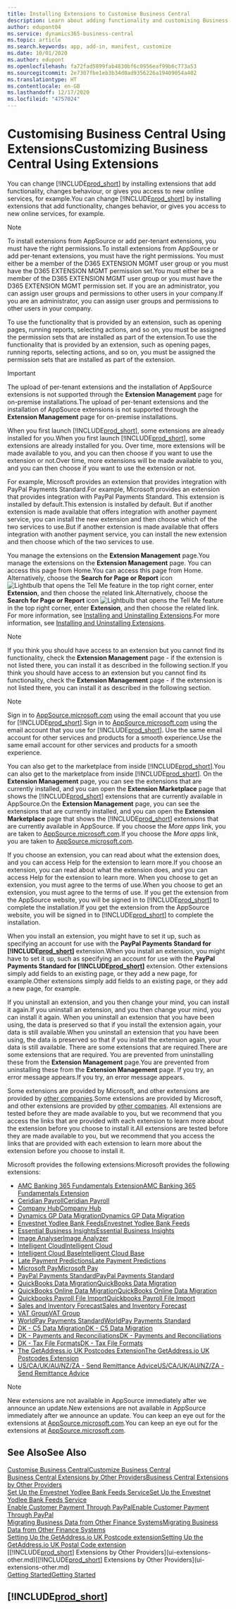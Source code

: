 ```yaml
---
title: Installing Extensions to Customise Business Central
description: Learn about adding functionality and customising Business Central  by installing extensions.
author: edupont04
ms.service: dynamics365-business-central
ms.topic: article
ms.search.keywords: app, add-in, manifest, customize
ms.date: 10/01/2020
ms.author: edupont
ms.openlocfilehash: fa72fad5899fab4830bf6c0956eaf99b6c773a53
ms.sourcegitcommit: 2e7307fbe1eb3b34d0ad9356226a19409054a402
ms.translationtype: HT
ms.contentlocale: en-GB
ms.lasthandoff: 12/17/2020
ms.locfileid: "4757024"
---
```

# <a name="customizing-business-central-using-extensions"></a><span data-ttu-id="afe04-103">Customising Business Central Using Extensions</span><span class="sxs-lookup"><span data-stu-id="afe04-103">Customizing Business Central Using Extensions</span></span>

<span data-ttu-id="afe04-104">You can change [!INCLUDE[prod_short](includes/prod_short.md)] by installing extensions that add functionality, changes behaviour, or gives you access to new online services, for example.</span><span class="sxs-lookup"><span data-stu-id="afe04-104">You can change [!INCLUDE[prod_short](includes/prod_short.md)] by installing extensions that add functionality, changes behavior, or gives you access to new online services, for example.</span></span>

> [!NOTE]
> <span data-ttu-id="afe04-105">To install extensions from AppSource or add per-tenant extensions, you must have the right permissions.</span><span class="sxs-lookup"><span data-stu-id="afe04-105">To install extensions from AppSource or add per-tenant extensions, you must have the right permissions.</span></span> <span data-ttu-id="afe04-106">You must either be a member of the D365 EXTENSION MGMT user group or you must have the D365 EXTENSION MGMT permission set.</span><span class="sxs-lookup"><span data-stu-id="afe04-106">You must either be a member of the D365 EXTENSION MGMT user group or you must have the D365 EXTENSION MGMT permission set.</span></span> <span data-ttu-id="afe04-107">If you are an administrator, you can assign user groups and permissions to other users in your company.</span><span class="sxs-lookup"><span data-stu-id="afe04-107">If you are an administrator, you can assign user groups and permissions to other users in your company.</span></span>

<span data-ttu-id="afe04-108">To use the functionality that is provided by an extension, such as opening pages, running reports, selecting actions, and so on, you must be assigned the permission sets that are installed as part of the extension.</span><span class="sxs-lookup"><span data-stu-id="afe04-108">To use the functionality that is provided by an extension, such as opening pages, running reports, selecting actions, and so on, you must be assigned the permission sets that are installed as part of the extension.</span></span>

> [!IMPORTANT]  
> <span data-ttu-id="afe04-109">The upload of per-tenant extensions and the installation of AppSource extensions is not supported through the **Extension Management** page for on-premise installations.</span><span class="sxs-lookup"><span data-stu-id="afe04-109">The upload of per-tenant extensions and the installation of AppSource extensions is not supported through the **Extension Management** page for on-premise installations.</span></span>

<span data-ttu-id="afe04-110">When you first launch [!INCLUDE[prod_short](includes/prod_short.md)], some extensions are already installed for you.</span><span class="sxs-lookup"><span data-stu-id="afe04-110">When you first launch [!INCLUDE[prod_short](includes/prod_short.md)], some extensions are already installed for you.</span></span> <span data-ttu-id="afe04-111">Over time, more extensions will be made available to you, and you can then choose if you want to use the extension or not.</span><span class="sxs-lookup"><span data-stu-id="afe04-111">Over time, more extensions will be made available to you, and you can then choose if you want to use the extension or not.</span></span>

<span data-ttu-id="afe04-112">For example, Microsoft provides an extension that provides integration with PayPal Payments Standard.</span><span class="sxs-lookup"><span data-stu-id="afe04-112">For example, Microsoft provides an extension that provides integration with PayPal Payments Standard.</span></span> <span data-ttu-id="afe04-113">This extension is installed by default.</span><span class="sxs-lookup"><span data-stu-id="afe04-113">This extension is installed by default.</span></span>
<span data-ttu-id="afe04-114">But if another extension is made available that offers integration with another payment service, you can install the new extension and then choose which of the two services to use.</span><span class="sxs-lookup"><span data-stu-id="afe04-114">But if another extension is made available that offers integration with another payment service, you can install the new extension and then choose which of the two services to use.</span></span>  

<span data-ttu-id="afe04-115">You manage the extensions on the **Extension Management** page.</span><span class="sxs-lookup"><span data-stu-id="afe04-115">You manage the extensions on the **Extension Management** page.</span></span> <span data-ttu-id="afe04-116">You can access this page from Home.</span><span class="sxs-lookup"><span data-stu-id="afe04-116">You can access this page from Home.</span></span> <span data-ttu-id="afe04-117">Alternatively, choose the **Search for Page or Report** icon ![Lightbulb that opens the Tell Me feature](media/ui-search/search_small.png "Tell me what you want to do") in the top right corner, enter **Extension**, and then choose the related link.</span><span class="sxs-lookup"><span data-stu-id="afe04-117">Alternatively, choose the **Search for Page or Report** icon ![Lightbulb that opens the Tell Me feature](media/ui-search/search_small.png "Tell me what you want to do") in the top right corner, enter **Extension**, and then choose the related link.</span></span> <span data-ttu-id="afe04-118">For more information, see [Installing and Uninstalling Extensions](ui-extensions-install-uninstall.md).</span><span class="sxs-lookup"><span data-stu-id="afe04-118">For more information, see [Installing and Uninstalling Extensions](ui-extensions-install-uninstall.md).</span></span>

> [!NOTE]  
> <span data-ttu-id="afe04-119">If you think you should have access to an extension but you cannot find its functionality, check the **Extension Management** page - if the extension is not listed there, you can install it as described in the following section.</span><span class="sxs-lookup"><span data-stu-id="afe04-119">If you think you should have access to an extension but you cannot find its functionality, check the **Extension Management** page - if the extension is not listed there, you can install it as described in the following section.</span></span>  

> [!NOTE]  
> <span data-ttu-id="afe04-120">Sign in to [AppSource.microsoft.com](https://appsource.microsoft.com/) using the email account that you use for [!INCLUDE[prod_short](includes/prod_short.md)].</span><span class="sxs-lookup"><span data-stu-id="afe04-120">Sign in to [AppSource.microsoft.com](https://appsource.microsoft.com/) using the email account that you use for [!INCLUDE[prod_short](includes/prod_short.md)].</span></span> <span data-ttu-id="afe04-121">Use the same email account for other services and products for a smooth experience.</span><span class="sxs-lookup"><span data-stu-id="afe04-121">Use the same email account for other services and products for a smooth experience.</span></span>  

<span data-ttu-id="afe04-122">You can also get to the marketplace from inside [!INCLUDE[prod_short](includes/prod_short.md)].</span><span class="sxs-lookup"><span data-stu-id="afe04-122">You can also get to the marketplace from inside [!INCLUDE[prod_short](includes/prod_short.md)].</span></span> <span data-ttu-id="afe04-123">On the **Extension Management** page, you can see the extensions that are currently installed, and you can open the **Extension Marketplace** page that shows the [!INCLUDE[prod_short](includes/prod_short.md)] extensions that are currently available in AppSource.</span><span class="sxs-lookup"><span data-stu-id="afe04-123">On the **Extension Management** page, you can see the extensions that are currently installed, and you can open the **Extension Marketplace** page that shows the [!INCLUDE[prod_short](includes/prod_short.md)] extensions that are currently available in AppSource.</span></span> <span data-ttu-id="afe04-124">If you choose the *More apps* link, you are taken to [AppSource.microsoft.com](https://appsource.microsoft.com/marketplace/apps?product=dynamics-365%3Bdynamics-365-business-central&page=1).</span><span class="sxs-lookup"><span data-stu-id="afe04-124">If you choose the *More apps* link, you are taken to [AppSource.microsoft.com](https://appsource.microsoft.com/marketplace/apps?product=dynamics-365%3Bdynamics-365-business-central&page=1).</span></span>  

<span data-ttu-id="afe04-125">If you choose an extension, you can read about what the extension does, and you can access Help for the extension to learn more.</span><span class="sxs-lookup"><span data-stu-id="afe04-125">If you choose an extension, you can read about what the extension does, and you can access Help for the extension to learn more.</span></span> <span data-ttu-id="afe04-126">When you choose to get an extension, you must agree to the terms of use.</span><span class="sxs-lookup"><span data-stu-id="afe04-126">When you choose to get an extension, you must agree to the terms of use.</span></span> <span data-ttu-id="afe04-127">If you get the extension from the AppSource website, you will be signed in to [!INCLUDE[prod_short](includes/prod_short.md)] to complete the installation.</span><span class="sxs-lookup"><span data-stu-id="afe04-127">If you get the extension from the AppSource website, you will be signed in to [!INCLUDE[prod_short](includes/prod_short.md)] to complete the installation.</span></span>  

<span data-ttu-id="afe04-128">When you install an extension, you might have to set it up, such as specifying an account for use with the **PayPal Payments Standard for [!INCLUDE[prod_short](includes/prod_short.md)]** extension.</span><span class="sxs-lookup"><span data-stu-id="afe04-128">When you install an extension, you might have to set it up, such as specifying an account for use with the **PayPal Payments Standard for [!INCLUDE[prod_short](includes/prod_short.md)]** extension.</span></span>
<span data-ttu-id="afe04-129">Other extensions simply add fields to an existing page, or they add a new page, for example.</span><span class="sxs-lookup"><span data-stu-id="afe04-129">Other extensions simply add fields to an existing page, or they add a new page, for example.</span></span>   

<span data-ttu-id="afe04-130">If you uninstall an extension, and you then change your mind, you can install it again.</span><span class="sxs-lookup"><span data-stu-id="afe04-130">If you uninstall an extension, and you then change your mind, you can install it again.</span></span> <span data-ttu-id="afe04-131">When you uninstall an extension that you have been using, the data is preserved so that if you install the extension again, your data is still available.</span><span class="sxs-lookup"><span data-stu-id="afe04-131">When you uninstall an extension that you have been using, the data is preserved so that if you install the extension again, your data is still available.</span></span> <span data-ttu-id="afe04-132">There are some extensions that are required.</span><span class="sxs-lookup"><span data-stu-id="afe04-132">There are some extensions that are required.</span></span> <span data-ttu-id="afe04-133">You are prevented from uninstalling these from the **Extension Management** page.</span><span class="sxs-lookup"><span data-stu-id="afe04-133">You are prevented from uninstalling these from the **Extension Management** page.</span></span> <span data-ttu-id="afe04-134">If you try, an error message appears.</span><span class="sxs-lookup"><span data-stu-id="afe04-134">If you try, an error message appears.</span></span>  

<span data-ttu-id="afe04-135">Some extensions are provided by Microsoft, and other extensions are provided by [other companies](ui-extensions-other.md).</span><span class="sxs-lookup"><span data-stu-id="afe04-135">Some extensions are provided by Microsoft, and other extensions are provided by [other companies](ui-extensions-other.md).</span></span> <span data-ttu-id="afe04-136">All extensions are tested before they are made available to you, but we recommend that you access the links that are provided with each extension to learn more about the extension before you choose to install it.</span><span class="sxs-lookup"><span data-stu-id="afe04-136">All extensions are tested before they are made available to you, but we recommend that you access the links that are provided with each extension to learn more about the extension before you choose to install it.</span></span>  

<span data-ttu-id="afe04-137">Microsoft provides the following extensions:</span><span class="sxs-lookup"><span data-stu-id="afe04-137">Microsoft provides the following extensions:</span></span>  

* [<span data-ttu-id="afe04-138">AMC Banking 365 Fundamentals Extension</span><span class="sxs-lookup"><span data-stu-id="afe04-138">AMC Banking 365 Fundamentals Extension</span></span>](ui-extensions-amc-banking.md)
* [<span data-ttu-id="afe04-139">Ceridian Payroll</span><span class="sxs-lookup"><span data-stu-id="afe04-139">Ceridian Payroll</span></span>](ui-extensions-ceridian-payroll.md)
* [<span data-ttu-id="afe04-140">Company Hub</span><span class="sxs-lookup"><span data-stu-id="afe04-140">Company Hub</span></span>](ui-extensions-company-hub.md)  
* [<span data-ttu-id="afe04-141">Dynamics GP Data Migration</span><span class="sxs-lookup"><span data-stu-id="afe04-141">Dynamics GP Data Migration</span></span>](ui-extensions-dynamicsgp-data-migration.md)
* [<span data-ttu-id="afe04-142">Envestnet Yodlee Bank Feeds</span><span class="sxs-lookup"><span data-stu-id="afe04-142">Envestnet Yodlee Bank Feeds</span></span>](ui-extensions-yodlee-bank-feeds.md)
* [<span data-ttu-id="afe04-143">Essential Business Insights</span><span class="sxs-lookup"><span data-stu-id="afe04-143">Essential Business Insights</span></span>](ui-extensions-essential-business-insights.md)
* [<span data-ttu-id="afe04-144">Image Analyser</span><span class="sxs-lookup"><span data-stu-id="afe04-144">Image Analyzer</span></span>](ui-extensions-image-analyzer.md)
* [<span data-ttu-id="afe04-145">Intelligent Cloud</span><span class="sxs-lookup"><span data-stu-id="afe04-145">Intelligent Cloud</span></span>](ui-extensions-data-replication.md)
* [<span data-ttu-id="afe04-146">Intelligent Cloud Base</span><span class="sxs-lookup"><span data-stu-id="afe04-146">Intelligent Cloud Base</span></span>](ui-extensions-intelligent-cloud.md)  
* [<span data-ttu-id="afe04-147">Late Payment Predictions</span><span class="sxs-lookup"><span data-stu-id="afe04-147">Late Payment Predictions</span></span>](ui-extensions-late-payment-prediction.md)
* [<span data-ttu-id="afe04-148">Microsoft Pay</span><span class="sxs-lookup"><span data-stu-id="afe04-148">Microsoft Pay</span></span>](ui-extensions-microsoft-pay-payments.md)
* [<span data-ttu-id="afe04-149">PayPal Payments Standard</span><span class="sxs-lookup"><span data-stu-id="afe04-149">PayPal Payments Standard</span></span>](ui-extensions-paypal-payments-standard.md)
* [<span data-ttu-id="afe04-150">QuickBooks Data Migration</span><span class="sxs-lookup"><span data-stu-id="afe04-150">QuickBooks Data Migration</span></span>](ui-extensions-quickbooks-data-migration.md)
* [<span data-ttu-id="afe04-151">QuickBooks Online Data Migration</span><span class="sxs-lookup"><span data-stu-id="afe04-151">QuickBooks Online Data Migration</span></span>](ui-extensions-quickbooks-online-data-migration.md)
* [<span data-ttu-id="afe04-152">Quickbooks Payroll File Import</span><span class="sxs-lookup"><span data-stu-id="afe04-152">Quickbooks Payroll File Import</span></span>](ui-extensions-quickbooks-payroll.md)
* [<span data-ttu-id="afe04-153">Sales and Inventory Forecast</span><span class="sxs-lookup"><span data-stu-id="afe04-153">Sales and Inventory Forecast</span></span>](ui-extensions-sales-forecast.md)
* [<span data-ttu-id="afe04-154">VAT Group</span><span class="sxs-lookup"><span data-stu-id="afe04-154">VAT Group</span></span>](ui-extensions-vat-group.md)
* [<span data-ttu-id="afe04-155">WorldPay Payments Standard</span><span class="sxs-lookup"><span data-stu-id="afe04-155">WorldPay Payments Standard</span></span>](ui-extensions-worldpay-payments-standard.md)
* [<span data-ttu-id="afe04-156">DK - C5 Data Migration</span><span class="sxs-lookup"><span data-stu-id="afe04-156">DK - C5 Data Migration</span></span>](ui-extensions-c5-data-migration.md)
* [<span data-ttu-id="afe04-157">DK - Payments and Reconciliations</span><span class="sxs-lookup"><span data-stu-id="afe04-157">DK - Payments and Reconciliations</span></span>](ui-extensions-payments-reconciliation-formats-dk.md)
* [<span data-ttu-id="afe04-158">DK - Tax File Formats</span><span class="sxs-lookup"><span data-stu-id="afe04-158">DK - Tax File Formats</span></span>](ui-extensions-tax-file-formats-dk.md)
* [<span data-ttu-id="afe04-159">The GetAddress.io UK Postcodes Extension</span><span class="sxs-lookup"><span data-stu-id="afe04-159">The GetAddress.io UK Postcodes Extension</span></span>](LocalFunctionality/UnitedKingdom/ui-extensions-getaddressio.md)  
* [<span data-ttu-id="afe04-160">US/CA/UK/AU/NZ/ZA - Send Remittance Advice</span><span class="sxs-lookup"><span data-stu-id="afe04-160">US/CA/UK/AU/NZ/ZA - Send Remittance Advice</span></span>](ui-extensions-send-remittance-advice.md)

> [!NOTE]  
> <span data-ttu-id="afe04-161">New extensions are not available in AppSource immediately after we announce an update.</span><span class="sxs-lookup"><span data-stu-id="afe04-161">New extensions are not available in AppSource immediately after we announce an update.</span></span> <span data-ttu-id="afe04-162">You can keep an eye out for the extensions at [AppSource.microsoft.com](https://appsource.microsoft.com/marketplace/apps?product=dynamics-365%3Bdynamics-365-business-central&page=1).</span><span class="sxs-lookup"><span data-stu-id="afe04-162">You can keep an eye out for the extensions at [AppSource.microsoft.com](https://appsource.microsoft.com/marketplace/apps?product=dynamics-365%3Bdynamics-365-business-central&page=1).</span></span>

## <a name="see-also"></a><span data-ttu-id="afe04-163">See Also</span><span class="sxs-lookup"><span data-stu-id="afe04-163">See Also</span></span>

[<span data-ttu-id="afe04-164">Customise Business Central</span><span class="sxs-lookup"><span data-stu-id="afe04-164">Customize Business Central</span></span>](ui-customizing-overview.md)  
[<span data-ttu-id="afe04-165">Business Central Extensions by Other Providers</span><span class="sxs-lookup"><span data-stu-id="afe04-165">Business Central Extensions by Other Providers</span></span>](ui-extensions-other.md)  
[<span data-ttu-id="afe04-166">Set Up the Envestnet Yodlee Bank Feeds Service</span><span class="sxs-lookup"><span data-stu-id="afe04-166">Set Up the Envestnet Yodlee Bank Feeds Service</span></span>](bank-how-setup-bank-statement-service.md)  
[<span data-ttu-id="afe04-167">Enable Customer Payment Through PayPal</span><span class="sxs-lookup"><span data-stu-id="afe04-167">Enable Customer Payment Through PayPal</span></span>](sales-how-enable-payment-service-extensions.md)  
[<span data-ttu-id="afe04-168">Migrating Business Data from Other Finance Systems</span><span class="sxs-lookup"><span data-stu-id="afe04-168">Migrating Business Data from Other Finance Systems</span></span>](across-import-data-configuration-packages.md)  
[<span data-ttu-id="afe04-169">Setting Up the GetAddress.io UK Postcode extension</span><span class="sxs-lookup"><span data-stu-id="afe04-169">Setting Up the GetAddress.io UK Postal Code extension</span></span>](LocalFunctionality/UnitedKingdom/uk-setup-postal-code-service.md)  
<span data-ttu-id="afe04-170">[[!INCLUDE[prod_short](includes/prod_short.md)] Extensions by Other Providers](ui-extensions-other.md)</span><span class="sxs-lookup"><span data-stu-id="afe04-170">[[!INCLUDE[prod_short](includes/prod_short.md)] Extensions by Other Providers](ui-extensions-other.md)</span></span>  
[<span data-ttu-id="afe04-171">Getting Started</span><span class="sxs-lookup"><span data-stu-id="afe04-171">Getting Started</span></span>](product-get-started.md)  

## [!INCLUDE[prod_short](includes/free_trial_md.md)]  
